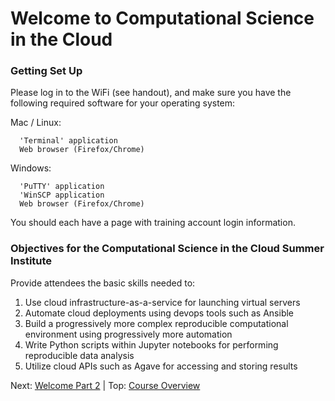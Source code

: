 # Welcome to Computational Science in the Cloud

### Getting Set Up

Please log in to the WiFi (see handout), and make sure you have the following required software for your operating system:

Mac / Linux:

```
  'Terminal' application
  Web browser (Firefox/Chrome)
```

Windows:

```
  'PuTTY' application
  'WinSCP application
  Web browser (Firefox/Chrome)
```

You should each have a page with training account login information. 


### Objectives for the Computational Science in the Cloud Summer Institute

 Provide attendees the basic skills needed to:
 1. Use cloud infrastructure-as-a-service for launching virtual servers
 2. Automate cloud deployments using devops tools such as Ansible
 3. Build a progressively more complex reproducible computational environment using progressively more automation
 4. Write Python scripts within Jupyter notebooks for performing reproducible data analysis
 5. Utilize cloud APIs such as Agave for accessing and storing results
 
Next: [Welcome Part 2](welcome_02.md) | Top: [Course Overview](../../index.md)

